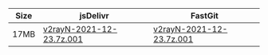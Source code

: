 |    Size   |     jsDelivr  | FastGit |
|  ---  |  ---  |  ---  |
| 17MB | [v2rayN-2021-12-23.7z.001](https://cdn.jsdelivr.net/gh/googleians/v2rayN-32@main/v2rayN-2021-12-23.7z.001) | [v2rayN-2021-12-23.7z.001](https://raw.fastgit.org/googleians/v2rayN-32/main/v2rayN-2021-12-23.7z.001) |
